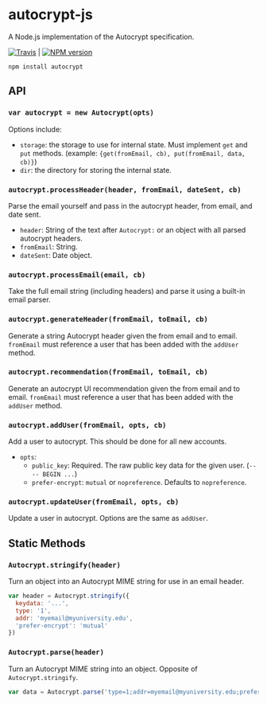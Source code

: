 # autocrypt-js

A Node.js implementation of the Autocrypt specification.

[![Travis](https://travis-ci.org/karissa/autocrypt-js.svg?branch=master)](https://travis-ci.org/karissa/autocrypt-js) | [![NPM version](https://img.shields.io/npm/v/autocrypt.svg)](https://npmjs.org/package/autocrypt)

```
npm install autocrypt
```

## API

### ```var autocrypt = new Autocrypt(opts)```

Options include:
* `storage`: the storage to use for internal state. Must implement `get` and `put` methods. (example: `{get(fromEmail, cb), put(fromEmail, data, cb)}`)
* `dir`: the directory for storing the internal state.

### ```autocrypt.processHeader(header, fromEmail, dateSent, cb)```

Parse the email yourself and pass in the autocrypt header, from email, and date sent.

* `header`: String of the text after `Autocrypt:` or an object with all parsed autocrypt headers.
* `fromEmail`: String.
* `dateSent`: Date object.

### ```autocrypt.processEmail(email, cb)```

Take the full email string (including headers) and parse it using a built-in email parser.

### ```autocrypt.generateHeader(fromEmail, toEmail, cb)```

Generate a string Autocrypt header given the from email and to email. `fromEmail` must reference a user that has been added with the `addUser` method.

### ```autocrypt.recommendation(fromEmail, toEmail, cb)```

Generate an autocrypt UI recommendation given the from email and to email. `fromEmail` must reference a user that has been added with the `addUser` method.

### ```autocrypt.addUser(fromEmail, opts, cb)```

Add a user to autocrypt. This should be done for all new accounts.

* `opts`:
  * `public_key`: Required. The raw public key data for the given user. (`---- BEGIN ...`)
  * `prefer-encrypt`: `mutual` or `nopreference`. Defaults to `nopreference`.

### ```autocrypt.updateUser(fromEmail, opts, cb)```

Update a user in autocrypt. Options are the same as `addUser`.


## Static Methods


### ```Autocrypt.stringify(header)```

Turn an object into an Autocrypt MIME string for use in an email header.

```js
var header = Autocrypt.stringify({
  keydata: '...',
  type: '1',
  addr: 'myemail@myuniversity.edu',
  'prefer-encrypt': 'mutual'
})
```

### ```Autocrypt.parse(header)```

Turn an Autocrypt MIME string into an object. Opposite of `Autocrypt.stringify`.

```js
var data = Autocrypt.parse('type=1;addr=myemail@myuniversity.edu;prefer-encrypt=mutual;keydata=Li4u;')
```
